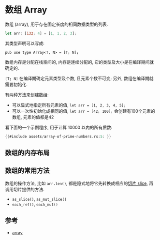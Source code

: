 # 数组 Array

数组 (array), 用于存在固定长度的相同数据类型的列表.

```rust
let arr: [i32; 4] = [1, 1, 2, 3];
````

其类型声明可以写成:

```rust, ignore
pub use type Array<T, N> = [T; N];
```

数组内存是分配在栈空间的, 内存是连续分配的, 它的类型及大小是在编译期间就确定的.

`[T; N]` 在编译期确定元素类型及个数, 且元素个数不可变; 另外, 数组在编译期就需要初始化.

有两种方法来创建数组:

- 可以显式地指定所有元素的值, `let arr = [1, 2, 3, 4, 5];`
- 可以一次性初始化成相同的值, `let arr = [42; 100];` 会创建有100个元素的数组, 元素的值都是42

看下面的一个示例程序, 用于计算 10000 以内的所有质数:

```rust
{{#include assets/array-of-prime-numbers.rs:5: }}
```

## 数组的内存布局

## 数组的常用方法

数组的操作方法, 比如 `arr.len()`, 都是隐式地将它先转换成相应的[切片 slice](slice.md), 再调用切片提供的方法.

- `as_slice()`, `as_mut_slice()`
- `each_ref()`, `each_mut()`

## 参考

- [array](https://doc.rust-lang.org/stable/std/primitive.array.html)